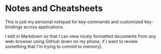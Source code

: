 # Notes and Cheatsheets

This is just my personal notepad for key-commands and customized
key-bindings across applications.

I edit in Markdown so that I can view nicely formatted documents from any
web-browser using GitHub (even on my phone, if I want to review something that I'm trying to commit to memory).
